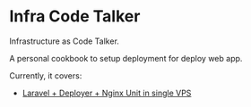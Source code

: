 # Infra Code Talker

Infrastructure as Code Talker.

A personal cookbook to setup deployment for deploy web app.

Currently, it covers:

- [Laravel + Deployer + Nginx Unit in single VPS](/laravel/nginx-unit/README.md)